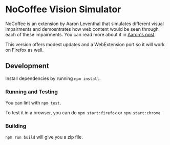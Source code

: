 # NoCoffee Vision Simulator

NoCoffee is an extension by Aaron Leventhal that simulates different visual impairments and demosntrates how web content would be seen through each of these impairments. You can read more about it in [Aaron's post](https://accessgarage.wordpress.com/2013/02/09/458/).

This version offers modest updates and a WebExtension port so it will work on Firefox as well.

## Development

Install dependencies by running `npm install`.

### Running and Testing

You can lint with `npm test`.

To test it in a browser, you can do `npm start:firefox` or `npm start:chrome`.

### Building

`npm run build` will give you a zip file.
